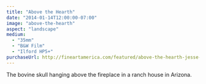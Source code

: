 ```yaml
---
title: "Above the Hearth"
date: "2014-01-14T12:00:00-07:00"
image: "above-the-hearth"
aspect: "landscape"
medium:
  - "35mm"
  - "B&W Film"
  - "Ilford HP5+"
purchaseUrl: http://fineartamerica.com/featured/above-the-hearth-jesse-allen.html
---
```


The bovine skull hanging above the fireplace in a ranch house in Arizona.
